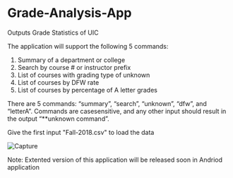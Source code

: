 # Grade-Analysis-App
Outputs Grade Statistics of UIC


The application will support the following 5 commands: 

1. Summary of a department or college 
2. Search by course # or instructor prefix 
3. List of courses with grading type of unknown 
4. List of courses by DFW rate 
5. List of courses by percentage of A letter grades 

There are 5 commands:  “summary”, “search”, “unknown”, “dfw”, and “letterA”. 
Commands are casesensitive, and any other input should result in the output “**unknown command”. 


Give the first input "Fall-2018.csv" to load the data

![Capture](https://user-images.githubusercontent.com/44184942/73811801-191ea680-47a0-11ea-9fb4-afe79297b6a5.PNG)





Note: Extented version of this application will be released soon in Andriod application

